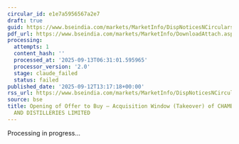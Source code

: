```yaml
---
circular_id: e1e7a5956567a2e7
draft: true
guid: https://www.bseindia.com/markets/MarketInfo/DispNoticesNCirculars.aspx?Noticeid={DEA8D29C-1694-4BB9-B1DE-3EE4364B81EE}&noticeno=20250912-91&dt=09/12/2025&icount=91&totcount=103&flag=0
pdf_url: https://www.bseindia.com/markets/MarketInfo/DownloadAttach.aspx?id=20250912-91&attachedId=8121a672-d803-42b6-9a7c-0b26d8a99033
processing:
  attempts: 1
  content_hash: ''
  processed_at: '2025-09-13T06:31:01.595965'
  processor_version: '2.0'
  stage: claude_failed
  status: failed
published_date: '2025-09-12T13:17:18+00:00'
rss_url: https://www.bseindia.com/markets/MarketInfo/DispNoticesNCirculars.aspx?Noticeid={DEA8D29C-1694-4BB9-B1DE-3EE4364B81EE}&noticeno=20250912-91&dt=09/12/2025&icount=91&totcount=103&flag=0
source: bse
title: Opening of Offer to Buy – Acquisition Window (Takeover) of CHAMBAL BREWERIES
  AND DISTILLERIES LIMITED
---
```


Processing in progress...